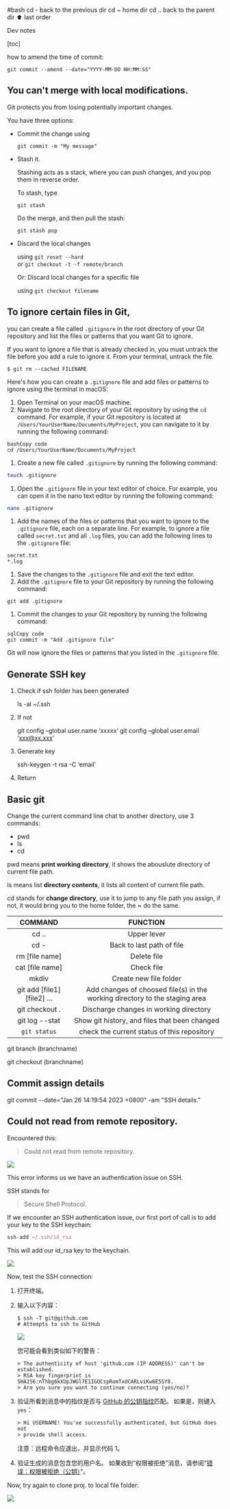 
#bash
cd - back to the previous dir
cd ~ home dir
cd .. back to the parent dir
⬆️ last order

Dev notes

[toc]

how to amend the time of commit:

```git
git commit --amend --date="YYYY-MM-DD HH:MM:SS"
```


## You can't merge with local modifications. 

Git protects you from losing potentially important changes.

You have three options:

- Commit the change using
  
    ```
    git commit -m "My message"
    ```
    
- Stash it.
  
    Stashing acts as a stack, where you can push changes, and you pop them in reverse order.
    
    To stash, type
    
    ```
    git stash
    ```
    
    Do the merge, and then pull the stash:
    
    ```
    git stash pop
    ```
    
-   Discard the local changes
    
    using `git reset --hard`  
    or `git checkout -t -f remote/branch`
    
    Or: Discard local changes for a specific file
    
    using `git checkout filename`


## To ignore certain files in Git, 

you can create a file called `.gitignore` in the root directory of your Git repository and list the files or patterns that you want Git to ignore.

If you want to ignore a file that is already checked in, you must untrack the file before you add a rule to ignore it. From your terminal, untrack the file.

```shell
$ git rm --cached FILENAME
```

Here's how you can create a `.gitignore` file and add files or patterns to ignore using the terminal in macOS:

1. Open Terminal on your macOS machine.
2. Navigate to the root directory of your Git repository by using the `cd` command. For example, if your Git repository is located at `/Users/YourUserName/Documents/MyProject`, you can navigate to it by running the following command:

```
bashCopy code
cd /Users/YourUserName/Documents/MyProject
```

1. Create a new file called `.gitignore` by running the following command:

```bash
touch .gitignore
```

1. Open the `.gitignore` file in your text editor of choice. For example, you can open it in the nano text editor by running the following command:

```bash
nano .gitignore
```

1. Add the names of the files or patterns that you want to ignore to the `.gitignore` file, each on a separate line. For example, to ignore a file called `secret.txt` and all `.log` files, you can add the following lines to the `.gitignore` file:

```
secret.txt
*.log
```

1. Save the changes to the `.gitignore` file and exit the text editor.
2. Add the `.gitignore` file to your Git repository by running the following command:

```
git add .gitignore
```

1. Commit the changes to your Git repository by running the following command:

```
sqlCopy code
git commit -m "Add .gitignore file"
```

Git will now ignore the files or patterns that you listed in the `.gitignore` file.



## Generate SSH key

1. Check if ssh folder has been generated

   ls -al ~/.ssh 

2. If not

   git config –global user.name ‘xxxxx’ 
   git config –global user.email ‘xxx@xx.xxx’

3. Generate key

   ssh-keygen -t rsa -C ‘email’

4. Return

## Basic git

Change the current command line chat to another directory, use 3 commands:

- pwd
- ls
- cd

pwd means **print working directory**, it shows the abouslute directory of current file path.

ls means list **directory contents**, it lists all content of current file path.

cd stands for **change directory**, use it to jump to any file path you assign, if not, it would bring you to the home folder, the **~** do the same.

|           COMMAND           |                           FUNCTION                           |
| :-------------------------: | :----------------------------------------------------------: |
|            cd ..            |                         Upper lever                          |
|            cd -             |                  Back to last path of file                   |
|       rm [file name]        |                         Delete file                          |
|       cat [file name]       |                          Check file                          |
|            mkdiv            |                    Create new file folder                    |
| git add [file1] [file2] ... | Add changes of choosed file(s) in the working directory to the staging area |
|       git checkout .        |            Discharge changes in working directory            |
|       git log --stat        |        Show git history, and files that been changed         |
|        `git status`         |         check the current status of this repository          |

git branch (branchname)

git checkout (branchname)

## Commit assign details

git commit --date="Jan 26 14:19:54 2023 +0800" -am "SSH details."

## Could not read from remote repository. 

Encountered this:

> Could not read from remote repository. 

<img src="/Users/inside/Documents/castlewong/git_images/couldnot_read_from.png"  />

This error informs us we have an authentication issue on SSH.

SSH stands for 

> Secure Shell Protocol.

If we encounter an SSH authentication issue, our first port of call is to add your key to the SSH keychain:

```javascript
ssh-add ~/.ssh/id_rsa
```

This will add our id_rsa key to the keychain.

![](/Users/inside/Documents/castlewong/git_images/add_id_rsa.png)

Now, test the SSH connection:

1. 打开终端。

2. 输入以下内容：

   ```shell
   $ ssh -T git@github.com
   # Attempts to ssh to GitHub
   ```

   ![](/Users/inside/Documents/castlewong/git_images/identity_added.png)

   您可能会看到类似如下的警告：

   ```shell
   > The authenticity of host 'github.com (IP ADDRESS)' can't be established.
   > RSA key fingerprint is SHA256:nThbg6kXUpJWGl7E1IGOCspRomTxdCARLviKw6E5SY8.
   > Are you sure you want to continue connecting (yes/no)?
   ```

3. 验证所看到消息中的指纹是否与 [GitHub 的公钥指纹](https://docs.github.com/zh/github/authenticating-to-github/githubs-ssh-key-fingerprints)匹配。 如果是，则键入 `yes`：

   ```shell
   > Hi USERNAME! You've successfully authenticated, but GitHub does not
   > provide shell access.
   ```

   注意：远程命令应退出，并显示代码 1。

4. 验证生成的消息包含您的用户名。 如果收到“权限被拒绝”消息，请参阅“[错误：权限被拒绝（公钥）](https://docs.github.com/zh/articles/error-permission-denied-publickey)”。

Now, try again to clone proj. to local file folder:

![](/Users/inside/Documents/castlewong/git_images/clone_success.png)

